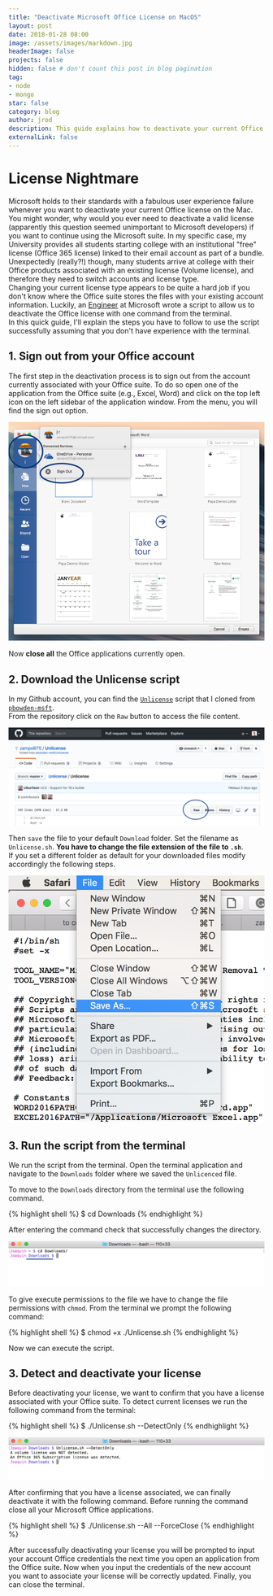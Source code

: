 ```yaml
---
title: "Deactivate Microsoft Office License on MacOS"
layout: post
date: 2018-01-28 08:00
image: /assets/images/markdown.jpg
headerImage: false
projects: false
hidden: false # don't count this post in blog pagination
tag:
- node
- mongo
star: false
category: blog
author: jrod
description: This guide explains how to deactivate your current Office license
externalLink: false
---
```


# License Nightmare
Microsoft holds to their standards with a fabulous user experience failure whenever you want to deactivate your current Office license on the Mac.  
You might wonder, why would you ever need to deactivate a valid license (apparently this question seemed unimportant to Microsoft developers) if you want to continue using the Microsoft suite. In my specific case, my University provides all students starting college with an institutional "free" license (Office 365 license) linked to their email account as part of a bundle. Unexpectedly (really?!) though, many students arrive at college with their Office products associated with an existing license (Volume license), and therefore they need to switch accounts and license type.  
Changing your current license type appears to be quite a hard job if you don't know where the Office suite stores the files with your existing account information. Luckily, an [Engineer](https://github.com/pbowden-msft) at Microsoft wrote a script to allow us to deactivate the Office license with one command from the terminal.  
In this quick guide, I'll explain the steps you have to follow to use the script successfully assuming that you don't have experience with the terminal.  

## 1. Sign out from your Office account
The first step in the deactivation process is to sign out from the account currently associated with your Office suite. To do so open one of the application from the Office suite (e.g., Excel, Word) and click on the top left icon on the left sidebar of the application window. From the menu, you will find the sign out option.

![logout](/assets/images/posts/deactivate-office-license-mac/logout.png)  

Now **close all** the Office applications currently open.

## 2.  Download the Unlicense script  
In my Github account, you can find the [`Unlicense`](https://github.com/zampolli75/Unlicense/blob/master/Unlicense) script that I cloned from [`pbowden-msft`](https://github.com/pbowden-msft).  
From the repository click on the `Raw` button to access the file content.

![rawdata](/assets/images/posts/deactivate-office-license-mac/githubraw.png)

Then `save` the file to your default `Download` folder. Set the filename as `Unlicense.sh`. **You have to change the file extension of the file to `.sh`**.  
If you set a different folder as default for your downloaded files modify accordingly the following steps.  


![saveas](/assets/images/posts/deactivate-office-license-mac/saveas.png)


## 3. Run the script from the terminal  
We run the script from the terminal. Open the terminal application and navigate to the `Downloads` folder where we saved the `Unlicenced` file.

To move to the `Downloads` directory from the terminal use the following command.

{% highlight shell %}
$ cd Downloads
{% endhighlight %}

After entering the command check that successfully changes the directory.

![downloads](/assets/images/posts/deactivate-office-license-mac/downloads.png)

To give execute permissions to the file we have to change the file permissions with `chmod`. From the terminal we prompt the following command:

{% highlight shell %}
$ chmod +x ./Unlicense.sh
{% endhighlight %}

Now we can execute the script.

## 3. Detect and deactivate your license
Before deactivating your license, we want to confirm that you have a license associated with your Office suite. To detect current licenses we run the following command from the terminal:

{% highlight shell %}
$ ./Unlicense.sh --DetectOnly
{% endhighlight %}

![downloads](/assets/images/posts/deactivate-office-license-mac/detect.png)

After confirming that you have a license associated, we can finally deactivate it with the following command. Before running the command close all your Microsoft Office applications.

{% highlight shell %}
$ ./Unlicense.sh --All --ForceClose
{% endhighlight %}

After successfully deactivating your license you will be prompted to input your account Office credentials the next time you open an application from the Office suite. Now when you input the credentials of the new account you want to associate your license will be correctly updated. Finally, you can close the terminal.
